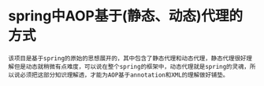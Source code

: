 # spring中AOP基于(静态、动态)代理的方式
	该项目是基于spring的原始的思想展开的，其中包含了静态代理和动态代理，静态代理很好理解但是动态就稍微有点难度，可以说在整个spring的框架中，动态代理就是spring的灵魂，所以说必须把这部分知识理解透，才能为AOP基于annotation和XML的理解做好铺垫。